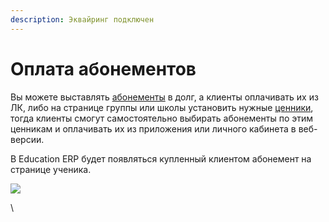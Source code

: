 ```yaml
---
description: Эквайринг подключен
---
```


# Оплата абонементов

Вы можете выставлять [абонементы](../abonementy/) в долг, а клиенты оплачивать их из ЛК, либо на странице группы или школы установить нужные [ценники](../abonementy/cenniki/), тогда клиенты смогут самостоятельно выбирать абонементы по этим ценникам и оплачивать их из приложения или личного кабинета в веб-версии.

В Education ERP будет появляться купленный клиентом абонемент на странице ученика.

![](../.gitbook/assets/Screenshot\_182.png)



\
